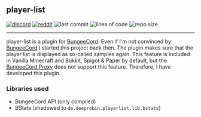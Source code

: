 ## player-list

[![discord](https://img.shields.io/discord/843551077759844362?logo=discord)](https://discord.gg/7tW8ZAtGr5)
[![reddit](https://img.shields.io/reddit/subreddit-subscribers/0b0t)](https://old.reddit.com/r/0b0t/)
![last commit](https://img.shields.io/github/last-commit/zeroBzeroT/player-list)
![lines of code](https://tokei.rs/b1/github/zeroBzeroT/player-list)
![repo size](https://img.shields.io/github/languages/code-size/zeroBzeroT/player-list.svg?label=repo%20size)

---

player-list is a plugin for [BungeeCord](https://github.com/SpigotMC/BungeeCord). Even if I'm not convinced by [BungeeCord](https://github.com/SpigotMC/BungeeCord) I started this project back then. The plugin makes sure that the player list is displayed as so-called samples again. This feature is included in Vanilla Minecraft and Bukkit, Spigot & Paper by default, but the [BungeeCord Proxy](https://github.com/SpigotMC/BungeeCord) does not support this feature. Therefore, I have developed this plugin.

### Libraries used
* BungeeCord API (only compiled)
* BStats (shadowed to `de.deeprobin.playerlist.lib.bstats`)
